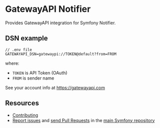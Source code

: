 GatewayAPI Notifier
===============

Provides GatewayAPI integration for Symfony Notifier.

DSN example
-----------

```
// .env file
GATEWAYAPI_DSN=gatewaypi://TOKEN@default?from=FROM
```

where:
 - `TOKEN` is API Token (OAuth)
 - `FROM` is sender name

See your account info at https://gatewayapi.com

Resources
---------

  * [Contributing](https://symfony.com/doc/current/contributing/index.html)
  * [Report issues](https://github.com/symfony/symfony/issues) and
    [send Pull Requests](https://github.com/symfony/symfony/pulls)
    in the [main Symfony repository](https://github.com/symfony/symfony)
